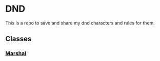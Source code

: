 # DND
This is a repo to save and share my dnd characters and rules for them.

## Classes
### [Marshal](./Classes/Marshal.md)
